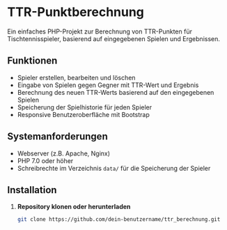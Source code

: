 # TTR-Punktberechnung

Ein einfaches PHP-Projekt zur Berechnung von TTR-Punkten für Tischtennisspieler, basierend auf eingegebenen Spielen und Ergebnissen.

## Funktionen

- Spieler erstellen, bearbeiten und löschen
- Eingabe von Spielen gegen Gegner mit TTR-Wert und Ergebnis
- Berechnung des neuen TTR-Werts basierend auf den eingegebenen Spielen
- Speicherung der Spielhistorie für jeden Spieler
- Responsive Benutzeroberfläche mit Bootstrap

## Systemanforderungen

- Webserver (z.B. Apache, Nginx)
- PHP 7.0 oder höher
- Schreibrechte im Verzeichnis `data/` für die Speicherung der Spieler

## Installation

1. **Repository klonen oder herunterladen**

   ```bash
   git clone https://github.com/dein-benutzername/ttr_berechnung.git
